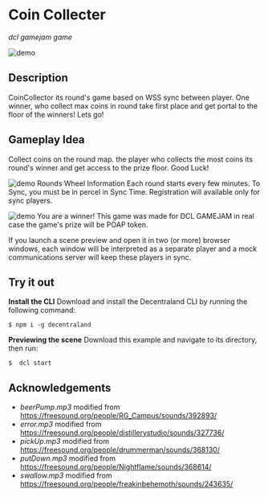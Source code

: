 # Coin Collecter
_dcl gamejam game_

![demo](https://github.com/dclgamej/dclgame/screenshots/sc1.png)

## Description
CoinCollector its round's game based on WSS sync between player. One winner, who collect max coins in round take first place and get portal to the floor of the winners! Lets go!

## Gameplay Idea

Collect coins on the round map. the player who collects the most coins its round's winner and get access to the prize floor. Good Luck!

![demo](https://github.com/dclgamej/dclgame/screenshots/sc2.png)
Rounds Wheel Information
Each round starts every few minutes. To Sync, you must be in percel in Sync Time. Registration will available only for sync players.

![demo](https://github.com/dclgamej/dclgame/screenshots/sc3.png)
You are a winner!
This game was made for DCL GAMEJAM in real case the game's prize will be POAP token.

If you launch a scene preview and open it in two (or more) browser windows, each window will be interpreted as a separate player and a mock communications server will keep these players in sync.


## Try it out

**Install the CLI**
Download and install the Decentraland CLI by running the following command:

```
$ npm i -g decentraland
```

**Previewing the scene**
Download this example and navigate to its directory, then run:

```
$  dcl start
```

## Acknowledgements
- _beerPump.mp3_ modified from https://freesound.org/people/RG_Campus/sounds/392893/
- _error.mp3_ modified from https://freesound.org/people/distillerystudio/sounds/327736/
- _pickUp.mp3_ modified from https://freesound.org/people/drummerman/sounds/368130/
- _putDown.mp3_ modified from https://freesound.org/people/Nightflame/sounds/368614/
- _swallow.mp3_ modified from https://freesound.org/people/freakinbehemoth/sounds/243635/
